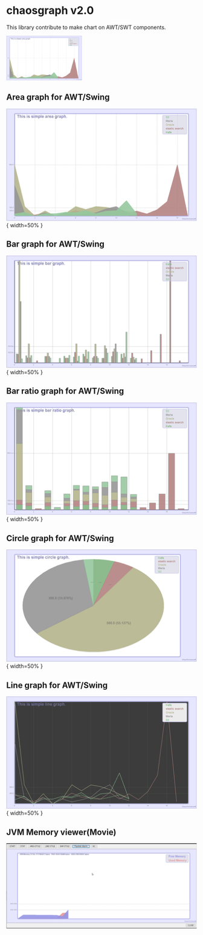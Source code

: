 # chaosgraph v2.0
This library contribute to make chart on AWT/SWT components.

<img src="./pic/AREA.png" style="width:200px;"/>

## Area graph for AWT/Swing
![screenshot_20200923-01](./pic/AREA.png) { width=50% }

## Bar graph for AWT/Swing
![screenshot_20200923-02](./pic/BAR.png){ width=50% }

## Bar ratio graph for AWT/Swing
![screenshot_20200923-03](./pic/BAR_RATIO.png){ width=50% }

## Circle graph for AWT/Swing
![screenshot_20200923-04](./pic/CIRCLE.png){ width=50% }

## Line graph for AWT/Swing
![screenshot_20200923-05](./pic/LINE.png){ width=50% }


## JVM Memory viewer(Movie)
[![IMAGE ALT TEXT](./pic/JVM_Memory_Viewer.png)](./pic/JVM_Memory_Viewer.mp4 "JVM Memory")  
